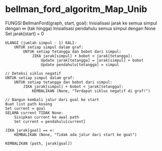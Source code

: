 # bellman_ford_algoritm_Map_Unib

FUNGSI BellmanFord(graph, start, goal):
    Inisialisasi jarak ke semua simpul dengan ∞ (tak hingga)
    Inisialisasi pendahulu semua simpul dengan None
    Set jarak[start] = 0

    ULANGI (jumlah simpul - 1) KALI:
        UNTUK setiap simpul dalam graf:
            UNTUK setiap tetangga dan bobot dari simpul:
                JIKA jarak[simpul] + bobot < jarak[tetangga]:
                    Update jarak[tetangga] = jarak[simpul] + bobot
                    Update pendahulu[tetangga] = simpul

    // Deteksi siklus negatif
    UNTUK setiap simpul dalam graf:
        UNTUK setiap tetangga dan bobot dari simpul:
            JIKA jarak[simpul] + bobot < jarak[tetangga]:
                KEMBALIKAN (None, "Terdapat siklus negatif di graf!")

    // Bangun kembali jalur dari goal ke start
    Buat list path kosong
    Set current = goal
    SELAMA current TIDAK None:
        Sisipkan current ke awal path
        Set current = pendahulu[current]

    JIKA jarak[goal] == ∞:
        KEMBALIKAN (None, "Tidak ada jalur dari start ke goal")

    KEMBALIKAN (path, jarak[goal])

